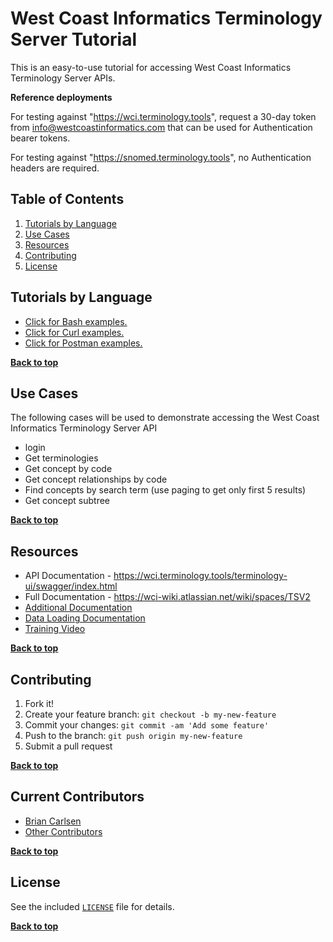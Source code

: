 # West Coast Informatics Terminology Server Tutorial

This is an easy-to-use tutorial for accessing West Coast Informatics
Terminology Server APIs.

**Reference deployments**

For testing against "https://wci.terminology.tools", request a 30-day token from info@westcoastinformatics.com that can be used for Authentication bearer tokens.

For testing against "https://snomed.terminology.tools", no Authentication headers are required.

## Table of Contents

1. [Tutorials by Language](#tutorials-by-language)
2. [Use Cases](#use-cases)
3. [Resources](#resources)
4. [Contributing](#contributing)
5. [License](#license)

## Tutorials by Language

- [Click for Bash examples.](../master/bash-examples/ "Bash Examples")
- [Click for Curl examples.](../master/curl-examples/ "Curl Examples")
- [Click for Postman examples.](../master/postman-examples/ "Postman Examples")


**[Back to top](#table-of-contents)**


## Use Cases

The following cases will be used to demonstrate accessing the West Coast Informatics
Terminology Server API

- login
- Get terminologies
- Get concept by code
- Get concept relationships by code
- Find concepts by search term (use paging to get only first 5 results)
- Get concept subtree

**[Back to top](#table-of-contents)**


## Resources

- API Documentation - https://wci.terminology.tools/terminology-ui/swagger/index.html
- Full Documentation - https://wci-wiki.atlassian.net/wiki/spaces/TSV2
- [Additional Documentation](../master/doc/)
- [Data Loading Documentation](../master/load-data/)
- [Training Video](https://youtube.com/tbd)


**[Back to top](#table-of-contents)**

## Contributing

1. Fork it!
2. Create your feature branch: `git checkout -b my-new-feature`
3. Commit your changes: `git commit -am 'Add some feature'`
4. Push to the branch: `git push origin my-new-feature`
5. Submit a pull request

**[Back to top](#table-of-contents)**

## Current Contributors

- [Brian Carlsen](https://github.com/bcarlsenca)
- [Other Contributors](https://github.com/WestCoastInformatics/wci-terminology-service-in-5-minutes/graphs/contributors)

**[Back to top](#table-of-contents)**

## License

See the included [`LICENSE`](LICENSE) file for details.

**[Back to top](#table-of-contents)**

